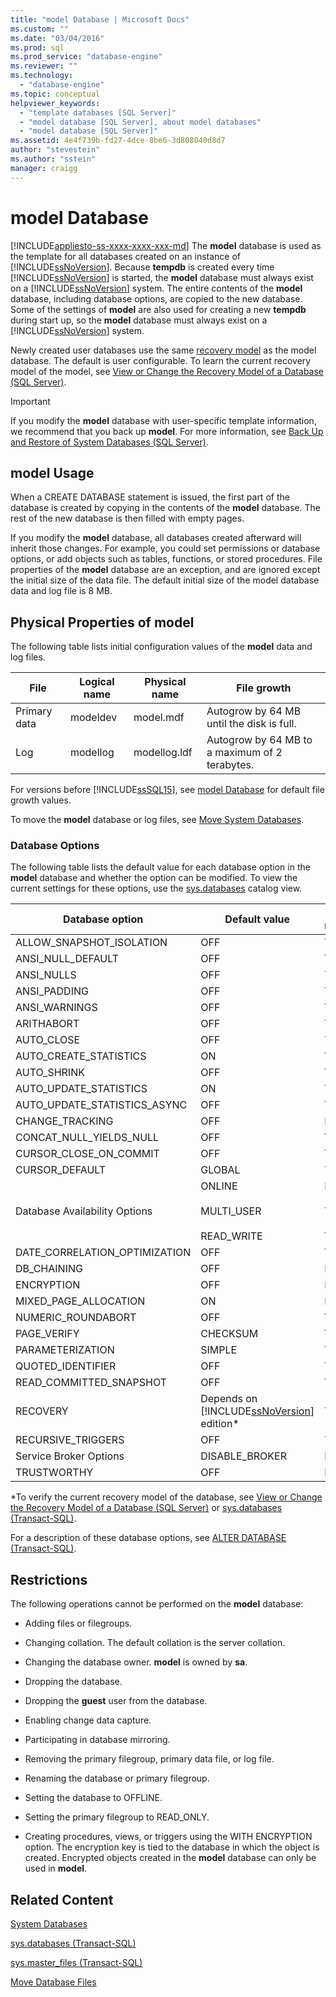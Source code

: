 ```yaml
---
title: "model Database | Microsoft Docs"
ms.custom: ""
ms.date: "03/04/2016"
ms.prod: sql
ms.prod_service: "database-engine"
ms.reviewer: ""
ms.technology: 
  - "database-engine"
ms.topic: conceptual
helpviewer_keywords: 
  - "template databases [SQL Server]"
  - "model database [SQL Server], about model databases"
  - "model database [SQL Server]"
ms.assetid: 4e4f739b-fd27-4dce-8be6-3d808040d8d7
author: "stevestein"
ms.author: "sstein"
manager: craigg
---
```

# model Database
[!INCLUDE[appliesto-ss-xxxx-xxxx-xxx-md](../../includes/appliesto-ss-xxxx-xxxx-xxx-md.md)]
  The **model** database is used as the template for all databases created on an instance of [!INCLUDE[ssNoVersion](../../includes/ssnoversion-md.md)]. Because **tempdb** is created every time [!INCLUDE[ssNoVersion](../../includes/ssnoversion-md.md)] is started, the **model** database must always exist on a [!INCLUDE[ssNoVersion](../../includes/ssnoversion-md.md)] system. The entire contents of the **model** database, including database options, are copied to the new database. Some of the settings of **model** are also used for creating a new **tempdb** during start up, so the **model** database must always exist on a [!INCLUDE[ssNoVersion](../../includes/ssnoversion-md.md)] system.  
  
 Newly created user databases use the same [recovery model](../../relational-databases/backup-restore/recovery-models-sql-server.md) as the model database. The default is user configurable. To learn the current recovery model of the model, see [View or Change the Recovery Model of a Database &#40;SQL Server&#41;](../../relational-databases/backup-restore/view-or-change-the-recovery-model-of-a-database-sql-server.md).  
  
> [!IMPORTANT]  
>  If you modify the **model** database with user-specific template information, we recommend that you back up **model**. For more information, see [Back Up and Restore of System Databases &#40;SQL Server&#41;](../../relational-databases/backup-restore/back-up-and-restore-of-system-databases-sql-server.md).  
  
## model Usage  
 When a CREATE DATABASE statement is issued, the first part of the database is created by copying in the contents of the **model** database. The rest of the new database is then filled with empty pages.  
  
 If you modify the **model** database, all databases created afterward will inherit those changes. For example, you could set permissions or database options, or add objects such as tables, functions, or stored procedures. File properties of the **model** database are an exception, and are ignored except the initial size of the data file. The default initial size of the model database data and log file is 8 MB.  
  
## Physical Properties of model  
 The following table lists initial configuration values of the **model** data and log files.  
  
|File|Logical name|Physical name|File growth|  
|----------|------------------|-------------------|-----------------|  
|Primary data|modeldev|model.mdf|Autogrow by 64 MB until the disk is full.|  
|Log|modellog|modellog.ldf|Autogrow by 64 MB to a maximum of 2 terabytes.|  
  
 For versions before [!INCLUDE[ssSQL15](../../includes/sssql15-md.md)], see [model Database](../../2014/relational-databases/databases/model-database.md) for default file growth values.  
  
 To move the **model** database or log files, see [Move System Databases](../../relational-databases/databases/move-system-databases.md).  
  
### Database Options  
 The following table lists the default value for each database option in the **model** database and whether the option can be modified. To view the current settings for these options, use the [sys.databases](../../relational-databases/system-catalog-views/sys-databases-transact-sql.md) catalog view.  
  
|Database option|Default value|Can be modified|  
|---------------------|-------------------|---------------------|  
|ALLOW_SNAPSHOT_ISOLATION|OFF|Yes|  
|ANSI_NULL_DEFAULT|OFF|Yes|  
|ANSI_NULLS|OFF|Yes|  
|ANSI_PADDING|OFF|Yes|  
|ANSI_WARNINGS|OFF|Yes|  
|ARITHABORT|OFF|Yes|  
|AUTO_CLOSE|OFF|Yes|  
|AUTO_CREATE_STATISTICS|ON|Yes|  
|AUTO_SHRINK|OFF|Yes|  
|AUTO_UPDATE_STATISTICS|ON|Yes|  
|AUTO_UPDATE_STATISTICS_ASYNC|OFF|Yes|  
|CHANGE_TRACKING|OFF|No|  
|CONCAT_NULL_YIELDS_NULL|OFF|Yes|  
|CURSOR_CLOSE_ON_COMMIT|OFF|Yes|  
|CURSOR_DEFAULT|GLOBAL|Yes|  
|Database Availability Options|ONLINE<br /><br /> MULTI_USER<br /><br /> READ_WRITE|No<br /><br /> Yes<br /><br /> Yes|  
|DATE_CORRELATION_OPTIMIZATION|OFF|Yes|  
|DB_CHAINING|OFF|No|  
|ENCRYPTION|OFF|No|  
|MIXED_PAGE_ALLOCATION|ON|No|  
|NUMERIC_ROUNDABORT|OFF|Yes|  
|PAGE_VERIFY|CHECKSUM|Yes|  
|PARAMETERIZATION|SIMPLE|Yes|  
|QUOTED_IDENTIFIER|OFF|Yes|  
|READ_COMMITTED_SNAPSHOT|OFF|Yes|  
|RECOVERY|Depends on [!INCLUDE[ssNoVersion](../../includes/ssnoversion-md.md)] edition*|Yes|  
|RECURSIVE_TRIGGERS|OFF|Yes|  
|Service Broker Options|DISABLE_BROKER|No|  
|TRUSTWORTHY|OFF|No|  
  
 *To verify the current recovery model of the database, see [View or Change the Recovery Model of a Database &#40;SQL Server&#41;](../../relational-databases/backup-restore/view-or-change-the-recovery-model-of-a-database-sql-server.md) or [sys.databases &#40;Transact-SQL&#41;](../../relational-databases/system-catalog-views/sys-databases-transact-sql.md).  
  
 For a description of these database options, see [ALTER DATABASE &#40;Transact-SQL&#41;](../../t-sql/statements/alter-database-transact-sql.md).  
  
## Restrictions  
 The following operations cannot be performed on the **model** database:  
  
-   Adding files or filegroups.  
  
-   Changing collation. The default collation is the server collation.  
  
-   Changing the database owner. **model** is owned by **sa**.  
  
-   Dropping the database.  
  
-   Dropping the **guest** user from the database.  
  
-   Enabling change data capture.  
  
-   Participating in database mirroring.  
  
-   Removing the primary filegroup, primary data file, or log file.  
  
-   Renaming the database or primary filegroup.  
  
-   Setting the database to OFFLINE.  
  
-   Setting the primary filegroup to READ_ONLY.  
  
-   Creating procedures, views, or triggers using the WITH ENCRYPTION option. The encryption key is tied to the database in which the object is created. Encrypted objects created in the **model** database can only be used in **model**.  
  
## Related Content  
 [System Databases](../../relational-databases/databases/system-databases.md)  
  
 [sys.databases &#40;Transact-SQL&#41;](../../relational-databases/system-catalog-views/sys-databases-transact-sql.md)  
  
 [sys.master_files &#40;Transact-SQL&#41;](../../relational-databases/system-catalog-views/sys-master-files-transact-sql.md)  
  
 [Move Database Files](../../relational-databases/databases/move-database-files.md)  
  
  
